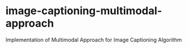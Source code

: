 # image-captioning-multimodal-approach
Implementation of Multimodal Approach for Image Captioning Algorithm
